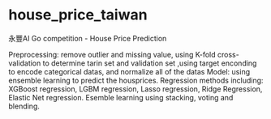 # house_price_taiwan
永豐AI Go competition - House Price Prediction

Preprocessing: remove outlier and missing value, using K-fold cross-validation to determine tarin set and validation set ,using target enconding to encode categorical datas, and normalize all of the datas
Model: using ensemble learning to predict the housprices. Regression methods including: XGBoost regression, LGBM regression, Lasso regression, Ridge Regression, Elastic Net regression. Esemble learning using stacking, voting and blending.
